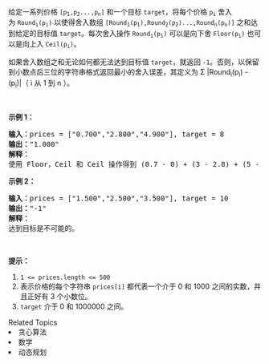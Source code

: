 <p>给定一系列价格&nbsp;<code>[p<sub>1</sub>,p<sub>2</sub>...,p<sub>n</sub>]</code>&nbsp;和一个目标&nbsp;<code>target</code>，将每个价格&nbsp;<code>p<sub>i</sub></code>&nbsp;舍入为&nbsp;<code>Round<sub>i</sub>(p<sub>i</sub>)</code>&nbsp;以使得舍入数组&nbsp;<code>[Round<sub>1</sub>(p<sub>1</sub>),Round<sub>2</sub>(p<sub>2</sub>)...,Round<sub>n</sub>(p<sub>n</sub>)]</code>&nbsp;之和达到给定的目标值&nbsp;<code>target</code>。每次舍入操作&nbsp;<code>Round<sub>i</sub>(p<sub>i</sub>)</code>&nbsp;可以是向下舍&nbsp;<code>Floor(p<sub>i</sub>)</code>&nbsp;也可以是向上入&nbsp;<code>Ceil(p<sub>i</sub>)</code>。</p>

<p>如果舍入数组之和无论如何都无法达到目标值&nbsp;<code>target</code>，就返回 <code>-1</code>。否则，以保留到小数点后三位的字符串格式返回最小的舍入误差，其定义为 &Sigma; |Round<sub>i</sub>(p<sub>i</sub>) - (p<sub>i</sub>)|（&nbsp;i 从 1 到 n ）。</p>

<p>&nbsp;</p>

<p><strong>示例 1：</strong></p>

<pre><strong>输入：</strong>prices = [&quot;0.700&quot;,&quot;2.800&quot;,&quot;4.900&quot;], target = 8
<strong>输出：</strong>&quot;1.000&quot;
<strong>解释： </strong>
使用 Floor，Ceil 和 Ceil 操作得到 (0.7 - 0) + (3 - 2.8) + (5 - 4.9) = 0.7 + 0.2 + 0.1 = 1.0 。
</pre>

<p><strong>示例 2：</strong></p>

<pre><strong>输入：</strong>prices = [&quot;1.500&quot;,&quot;2.500&quot;,&quot;3.500&quot;], target = 10
<strong>输出：</strong>&quot;-1&quot;
<strong>解释：</strong>
达到目标是不可能的。</pre>

<p>&nbsp;</p>

<p><strong>提示：</strong></p>

<ol>
	<li><code>1 &lt;= prices.length &lt;= 500</code></li>
	<li>表示价格的每个字符串&nbsp;<code>prices[i]</code>&nbsp;都代表一个介于 0 和 1000&nbsp;之间的实数，并且正好有 3 个小数位。</li>
	<li><code>target</code>&nbsp;介于&nbsp;0 和 1000000&nbsp;之间。</li>
</ol>
<div><div>Related Topics</div><div><li>贪心算法</li><li>数学</li><li>动态规划</li></div></div>